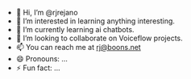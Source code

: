 - 👋 Hi, I’m @rjrejano
- 👀 I’m interested in learning anything interesting.
- 🌱 I’m currently learning ai chatbots.
- 💞️ I’m looking to collaborate on Voiceflow projects.
- 📫 You can reach me at rj@boons.net
- 😄 Pronouns: ...
- ⚡ Fun fact: ...

<!---
rjrejano/rjrejano is a ✨ special ✨ repository because its `README.md` (this file) appears on your GitHub profile.
You can click the Preview link to take a look at your changes.
--->
